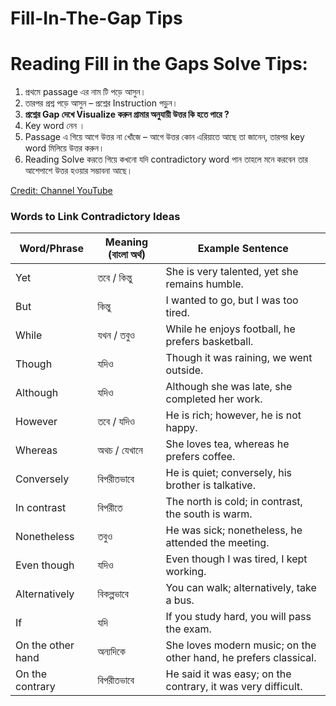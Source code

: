 # Fill-In-The-Gap Tips

# Reading Fill in the Gaps Solve Tips:

1. প্রথমে passage এর নাম টি পড়ে আসুন।
2. তারপর প্রশ্ন পড়ে আসুন – প্রশ্নের Instruction পড়ুন।
3. **প্রশ্নের Gap দেখে Visualize করুন গ্রামার অনুযায়ী উত্তর কি হতে পারে ?**
4. Key word নেন ।
5. Passage এ গিয়ে আগে উত্তর না খোঁজে – আগে উত্তর কোন এরিয়াতে আছে তা জানেন, তারপর key word মিলিয়ে উত্তর করুন।
6. Reading Solve করতে গিয়ে কখনো যদি contradictory word পান তাহলে মনে করবেন তার আশেপাশে উত্তর হওয়ার সম্ভাবনা আছে।

[Credit: Channel YouTube ](https://www.youtube.com/watch?v=F5HzSoKLt1A&list=PLbblo90z7fzYdb3kbXgq5KEdJsAbs4-j4&index=2)

### Words to Link Contradictory Ideas
| Word/Phrase     | Meaning (বাংলা অর্থ) | Example Sentence |
|----------------|--------------------|------------------|
| Yet           | তবে / কিন্তু        | She is very talented, yet she remains humble. |
| But           | কিন্তু              | I wanted to go, but I was too tired. |
| While         | যখন / তবুও         | While he enjoys football, he prefers basketball. |
| Though        | যদিও               | Though it was raining, we went outside. |
| Although      | যদিও               | Although she was late, she completed her work. |
| However       | তবে / যদিও         | He is rich; however, he is not happy. |
| Whereas       | অথচ / যেখানে       | She loves tea, whereas he prefers coffee. |
| Conversely    | বিপরীতভাবে         | He is quiet; conversely, his brother is talkative. |
| In contrast   | বিপরীতে            | The north is cold; in contrast, the south is warm. |
| Nonetheless   | তবুও               | He was sick; nonetheless, he attended the meeting. |
| Even though   | যদিও               | Even though I was tired, I kept working. |
| Alternatively | বিকল্পভাবে        | You can walk; alternatively, take a bus. |
| If           | যদি                | If you study hard, you will pass the exam. |
| On the other hand | অন্যদিকে       | She loves modern music; on the other hand, he prefers classical. |
| On the contrary | বিপরীতভাবে       | He said it was easy; on the contrary, it was very difficult. |
